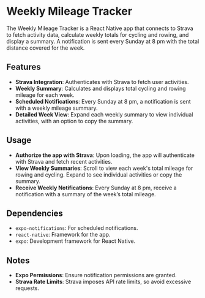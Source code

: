 # Weekly Mileage Tracker

The Weekly Mileage Tracker is a React Native app that connects to Strava to fetch activity data, calculate weekly totals for cycling and rowing, and display a summary. A notification is sent every Sunday at 8 pm with the total distance covered for the week.

## Features

- **Strava Integration**: Authenticates with Strava to fetch user activities.
- **Weekly Summary**: Calculates and displays total cycling and rowing mileage for each week.
- **Scheduled Notifications**: Every Sunday at 8 pm, a notification is sent with a weekly mileage summary.
- **Detailed Week View**: Expand each weekly summary to view individual activities, with an option to copy the summary.

## Usage

- **Authorize the app with Strava**: Upon loading, the app will authenticate with Strava and fetch recent activities.
- **View Weekly Summaries**: Scroll to view each week's total mileage for rowing and cycling. Expand to see individual activities or copy the summary.
- **Receive Weekly Notifications**: Every Sunday at 8 pm, receive a notification with a summary of the week’s total mileage.

## Dependencies

- `expo-notifications`: For scheduled notifications.
- `react-native`: Framework for the app.
- `expo`: Development framework for React Native.

## Notes

- **Expo Permissions**: Ensure notification permissions are granted.
- **Strava Rate Limits**: Strava imposes API rate limits, so avoid excessive requests.
